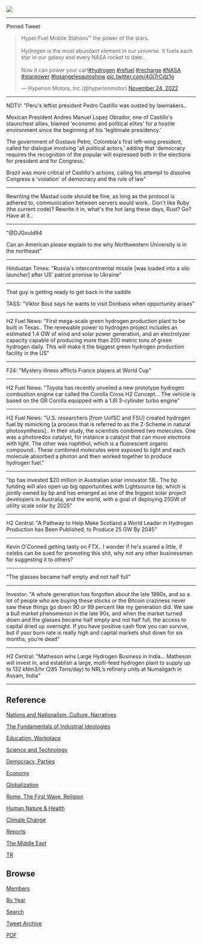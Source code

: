 <img src="https://drive.google.com/uc?export=view&id=1B2wf9R7AMH1d7Vw6e2mucLbIQ5NSjir7"/>

---

Pinned Tweet

<blockquote class="twitter-tweet"><p lang="en" dir="ltr">Hyper:Fuel Mobile Stations™ the power of the stars.<br><br>Hydrogen is the most abundant element in our universe. It fuels each star in our galaxy and every NASA rocket to date.. <br><br>Now it can power your car!<a href="https://twitter.com/hashtag/hydrogen?src=hash&amp;ref_src=twsrc%5Etfw">#hydrogen</a> <a href="https://twitter.com/hashtag/refuel?src=hash&amp;ref_src=twsrc%5Etfw">#refuel</a> <a href="https://twitter.com/hashtag/recharge?src=hash&amp;ref_src=twsrc%5Etfw">#recharge</a> <a href="https://twitter.com/hashtag/NASA?src=hash&amp;ref_src=twsrc%5Etfw">#NASA</a> <a href="https://twitter.com/hashtag/starpower?src=hash&amp;ref_src=twsrc%5Etfw">#starpower</a> <a href="https://twitter.com/hashtag/losangelesautoshow?src=hash&amp;ref_src=twsrc%5Etfw">#losangelesautoshow</a> <a href="https://t.co/4Gl7rCdz1g">pic.twitter.com/4Gl7rCdz1g</a></p>&mdash; Hyperion Motors, Inc (@hyperionmotor) <a href="https://twitter.com/hyperionmotor/status/1595587623783141376?ref_src=twsrc%5Etfw">November 24, 2022</a></blockquote> <script async src="https://platform.twitter.com/widgets.js" charset="utf-8"></script>

---

NDTV: "Peru's leftist president Pedro Castillo was ousted by
lawmakers..

Mexican President Andres Manuel Lopez Obrador, one of Castillo's
staunchest allies, blamed 'economic and political elites' for a
hostile environment since the beginning of his 'legitimate
presidency.'

The government of Gustavo Petro, Colombia's first left-wing president,
called for dialogue involving 'all political actors,' adding that
'democracy requires the recognition of the popular will expressed both
in the elections for president and for Congress.'

Brazil was more critical of Castillo's actions, calling his attempt to
dissolve Congress a 'violation' of democracy and the rule of law"

---

Rewriting the Mastad code should be fine, as long as the protocol is
adhered to, communication between servers would work.. Don't like Ruby
(the current code)?  Rewrite it in, what's the hot lang these days,
Rust?  Go? Have at it..

---


"@DJGould94

Can an American please explain to me why Northwestern University is in
the northeast"

---

Hindustan Times: "Russia's intercontinental missile [was loaded into a
silo launcher] after US' patriot promise to Ukraine"

---

That guy is getting ready to get back in the saddle

TASS: "Viktor Bout says he wants to visit Donbass when opportunity arises"

---

H2 Fuel News: "First mega-scale green hydrogen production plant to be
built in Texas.. The renewable power to hydrogen project includes an
estimated 1.4 GW of wind and solar power generation, and an
electrolyzer capacity capable of producing more than 200 metric tons
of green hydrogen daily. This will make it the biggest green hydrogen
production facility in the US"

---

F24: "Mystery illness afflicts France players at World Cup"

---

H2 Fuel News: "Toyota has recently unveiled a new prototype hydrogen
combustion engine car called the Corolla Cross H2 Concept... The
vehicle is based on the GR Corolla equipped with a 1.6l 3-cylinder
turbo engine"

---

H2 Fuel News: "U.S. researchers [from UofSC and FSU] created hydrogen
fuel by mimicking [a process that is referred to as the Z-Scheme in
natural photosynthesis].. In their study, the scientists combined two
molecules. One was a photoredox catalyst, for instance a catalyst that
can move electrons with light. The other was naphthol, which is a
fluorescent organic compound.. These combined molecules were exposed
to light and each molecule absorbed a photon and then worked together
to produce hydrogen fuel."

---

"bp has invested $20 million in Australian solar innovator 5B.. The bp
funding will also open up big opportunities with Lightsource bp, which
is jointly owned by bp and has emerged as one of the biggest solar
project developers in Australia, and the world, with a goal of
deploying 25GW of utility scale solar by 2025"

---

H2 Central: "A Pathway to Help Make Scotland a World Leader in
Hydrogen Production has Been Published, to Produce 25 GW By 2045"

---

Kevin O'Conned getting tasty on FTX.. I wonder if he's scared a
little, if celebs can be sued for promoting this shit, why not any
other businessman for suggesting it to others?

---

"The glasses became half empty and not half full"

---

Investor: "A whole generation has forgotten about the late 1990s, and
so a lot of people who are buying these stocks or the Bitcoin
craziness never saw these things go down 90 or 99 percent like my
generation did. We saw a bull market phenomenon in the late 90s, and
when the market turned down and the glasses became half empty and not
half full, the access to capital dried up overnight. If you have
positive cash flow you can survive, but if your burn rate is really
high and capital markets shut down for six months, you’re dead"

---

H2 Central: "Matheson wins Large Hydrogen Business in
India... Matheson will invest in, and establish a large, multi-feed
hydrogen plant to supply up to 132 kNm3/hr (285 Tons/day) to NRL’s
refinery units at Numaligarh in Assam, India"

---

## Reference

[Nations and Nationalism, Culture, Narratives](2013/02/nations-and-nationalism.html)

[The Fundamentals of Industrial Ideologies](2011/04/fundamentals-of-industrial-ideologies.html)

[Education, Workplace](2017/09/education-workplace.html)

[Science and Technology](2018/09/science-technology.html)

[Democracy, Parties](2016/11/democracy.html)

[Economy](2018/05/economy.html)

[Globalization](2018/09/globalization.html)

[Rome, The First Wave, Religion](2017/12/rome.html)

[Human Nature & Health](2020/07/human-nature.html)

[Climate Change](2018/12/climate.html)

[Reports](2019/05/reports.html)

[The Middle East](2019/07/middleeast.html)

[TR](../tr)

## Browse

[Members](2022/08/members.html)

[By Year](years.html)

[Search](search.html)

[Tweet Archive](tweets/index.html)

[PDF](https://drive.google.com/uc?export=view&id=1FSi-1MnqXVq_PVTEXzzflwN8-7h92N_R)

